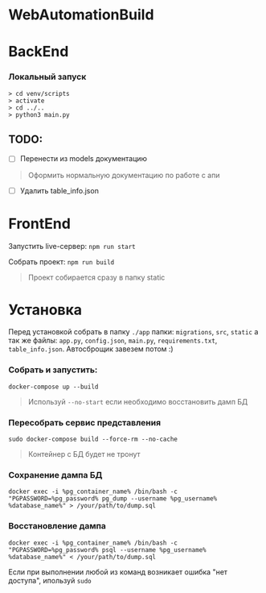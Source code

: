 # WebAutomationBuild

# BackEnd

### Локальный запуск
```shell
> cd venv/scripts
> activate
> cd ../..
> python3 main.py
```

## TODO: 
- [ ] Перенести из models документацию
>Оформить нормальную документацию по работе с апи

- [ ] Удалить table_info.json


# FrontEnd

Запустить live-сервер: ```npm run start```

Собрать проект: ```npm run build```
>Проект собирается сразу в папку static

# Установка

Перед установкой собрать в папку `./app` папки: `migrations`, `src`, `static` а так же файлы: `app.py`, `config.json`, `main.py`, `requirements.txt`, `table_info.json`. Автосброщик завезем потом :)

### Собрать и запустить: 
```
docker-compose up --build
```
>Используй ```--no-start``` если необходимо восстановить дамп БД

### Пересобрать сервис представления
```
sudo docker-compose build --force-rm --no-cache
```
>Контейнер с БД будет не тронут

### Сохранение дампа БД
```
docker exec -i %pg_container_name% /bin/bash -c "PGPASSWORD=%pg_password% pg_dump --username %pg_username% %database_name%" > /your/path/to/dump.sql
```

### Восстановление дампа
```
docker exec -i %pg_container_name% /bin/bash -c "PGPASSWORD=%pg_password% psql --username %pg_username% %database_name%" < /your/path/to/dump.sql
```

Если при выполнении любой из команд возникает ошибка "нет доступа", ипользуй `sudo`